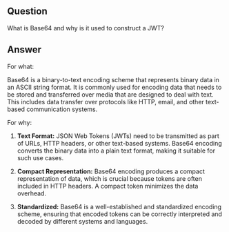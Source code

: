 ## Question

What is Base64 and why is it used to construct a JWT?

## Answer

For what:

Base64 is a binary-to-text encoding scheme that represents binary data in an ASCII string format. It is commonly used for encoding data that needs to be stored and transferred over media that are designed to deal with text. This includes data transfer over protocols like HTTP, email, and other text-based communication systems.

For why:

1. **Text Format:**
   JSON Web Tokens (JWTs) need to be transmitted as part of URLs, HTTP headers, or other text-based systems. Base64 encoding converts the binary data into a plain text format, making it suitable for such use cases.

2. **Compact Representation:**
   Base64 encoding produces a compact representation of data, which is crucial because tokens are often included in HTTP headers. A compact token minimizes the data overhead.

3. **Standardized:**
   Base64 is a well-established and standardized encoding scheme, ensuring that encoded tokens can be correctly interpreted and decoded by different systems and languages.
